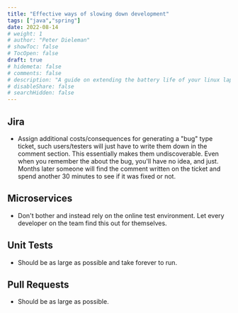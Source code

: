 ```yaml
---
title: "Effective ways of slowing down development"
tags: ["java","spring"]
date: 2022-08-14
# weight: 1
# author: "Peter Dieleman"
# showToc: false
# TocOpen: false
draft: true
# hidemeta: false
# comments: false
# description: "A guide on extending the battery life of your linux laptop"
# disableShare: false
# searchHidden: false
---
```


## Jira
 
- Assign additional costs/consequences for generating a "bug" type ticket, such users/testers will just have to write them down in the comment section.  This essentially makes them undiscoverable.  Even when you remember the about the bug, you'll have no idea, and just.  Months later someone will find the comment written on the ticket and spend another 30 minutes to see if it was fixed or not.

## Microservices

- Don't bother and instead rely on the online test environment. Let every developer on the team find this out for themselves.

## Unit Tests

- Should be as large as possible and take forever to run. 

## Pull Requests

- Should be as large as possible.